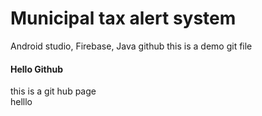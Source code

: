#                                       Municipal tax alert system
 Android studio, Firebase, Java
github
this is a demo git file
####  Hello Github
this is a git hub page  
helllo



